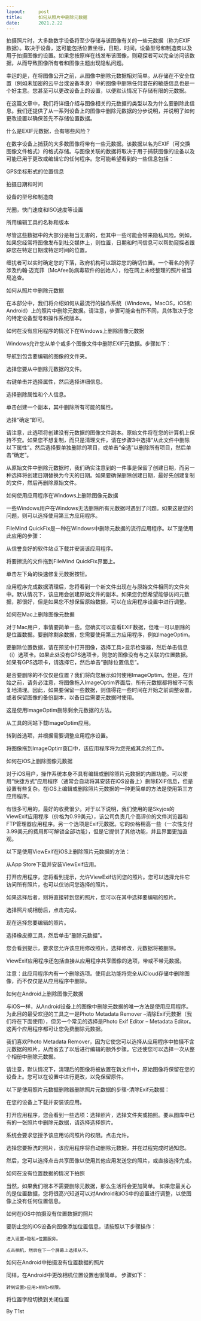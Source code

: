 ```yaml
---
layout:     post
title:      如何从照片中删除元数据
date:       2021.2.22
---
```


拍摄照片时，大多数数字设备将至少存储与该图像有关的一些元数据（称为EXIF数据）。取决于设备，这可能包括位置坐标，日期，时间，设备型号和制造商以及用于拍摄图像的设置。如果您按原样在线发布该图像，则窥探者可以完全访问该数据，从而导致图像所有者和图像主题出现隐私问题。

幸运的是，在将图像公开之前，从图像中删除元数据相对简单。从存储在不安全位置（例如未加密的云平台或设备本身）中的图像中删除任何潜在的敏感信息也是一个好主意。您甚至可以更改设备上的设置，以便默认情况下存储有限的元数据。

在这篇文章中，我们将详细介绍与图像相关的元数据的类型以及为什么要删除此信息。我们还提供了从一系列设备上的图像中删除元数据的分步说明，并说明了如何更改设置以确保首先不存储位置数据。

什么是EXIF元数据，会有哪些风险？

在数字设备上捕获的大多数图像将带有一些元数据。该数据以名为EXIF（可交换图像文件格式）的格式存储。与图像关联的数据将取决于用于捕获图像的设备以及可能已用于更改或编辑它的任何程序。您可能希望看到的一些信息包括：

   GPS坐标形式的位置信息

   拍摄日期和时间

   设备的型号和制造商

   光圈，快门速度和ISO速度等设置

   所用编辑工具的名称和版本

尽管这些数据中的大部分是相当无害的，但其中一些可能会带来隐私风险。例如，如果您经常将图像发布到社交媒体上，则位置，日期和时间信息可以帮助窥探者跟踪您在特定日期或特定时间的位置。

缠扰者可以实时确定您的下落，政府机构可以跟踪您的确切位置。一个著名的例子涉及约翰·迈克菲（McAfee防病毒软件的创始人），他在网上未经整理的照片被当局追查。

如何从照片中删除元数据

在本部分中，我们将介绍如何从最流行的操作系统（Windows，MacOS，iOS和Android）上的照片中删除元数据。请注意，步骤可能会有所不同，具体取决于您的特定设备型号和操作系统版本。

如何在没有应用程序的情况下在Windows上删除图像元数据

Windows允许您从单个或多个图像文件中删除EXIF元数据。步骤如下：

   导航到包含要编辑的图像的文件夹。

   选择您要从中删除元数据的文件。

   右键单击并选择属性，然后选择详细信息。

   选择删除属性和个人信息。

   单击创建一个副本，其中删除所有可能的属性。

   选择“确定”即可。

请注意，此选项将创建没有元数据的图像文件副本。原始文件将在您的计算机上保持不变。如果您不想复制，而只是清理文件，请在步骤3中选择“从此文件中删除以下属性”。然后选择要单独删除的项目，或单击“全选”以删除所有项目，然后单击“确定”。

从原始文件中删除元数据时，我们确实注意到的一件事是保留了创建日期，而另一种选择将创建日期替换为今天的日期。如果要确保删除创建日期，最好先创建复制的文件，然后再删除原始文件。

如何使用应用程序在Windows上删除图像元数据

一些Windows用户在Windows无法删除所有元数据时遇到了问题。如果这是您的问题，则可以选择使用第三方应用程序。

FileMind QuickFix是一种在Windows中删除元数据的流行应用程序。以下是使用此应用的步骤：

   从信誉良好的软件站点下载并安装该应用程序。

   将要擦洗的文件拖到FileMind QuickFix界面上。

   单击左下角的快速修复元数据按钮。

应用程序完成数据清理后，您将看到一个新文件出现在与原始文件相同的文件夹中。默认情况下，该应用会创建原始文件的副本。如果您仍然希望能够访问元数据，那很好，但是如果您不想保留原始数据，可以在应用程序设置中进行调整。

如何在Mac上删除图像元数据

对于Mac用户，事情要简单一些。您确实可以查看EXIF数据，但唯一可以删除的是位置数据。要删除剩余数据，您需要使用第三方应用程序，例如ImageOptim。

要删除位置数据，请在预览中打开图像，选择工具>显示检查器，然后单击信息（i）选项卡。如果此处没有GPS选项卡，则您的图像没有与之关联的位置数据。如果有GPS选项卡，请选择它，然后单击“删除位置信息”。

是否要删除的不仅仅是位置？我们将向您展示如何使用ImageOptim。但是，在开始之前，请务必注意，将图像拖入ImageOptim界面后，所有元数据都将被不可恢复地清理。因此，如果要保留一些数据，则值得花一些时间在开始之前调整设置，或者保留图像的备份副本，以备日后需要元数据时使用。

这是使用ImageOptim删除剩余元数据的方法。

   从工具的网站下载ImageOptim应用。

   转到首选项，并根据需要调整应用程序设置。

   将图像拖到ImageOptim窗口中，该应用程序将为您完成其余的工作。

如何在iOS上删除图像元数据

对于iOS用户，操作系统本身不具有编辑或删除照片元数据的内置功能。可以使用“快捷方式”应用程序（通常会自动将其安装在iOS设备上）删除EXIF信息，但是设置有些复杂。在iOS上编辑或删除照片元数据的一种更简单的方法是使用第三方应用程序。

有很多可用的，最好的收费很少。对于以下说明，我们使用的是Skyjos的ViewExif应用程序（价格为0.99美元），该公司负责几个高评价的文件浏览器和FTP管理器应用程序。另一个选项是Exif元数据。它的价格稍高一些（一次性支付3.99美元的费用即可解锁全部功能），但是它提供了其他功能，并且界面更加直观。

以下是使用ViewExif在iOS上删除照片元数据的方法：

   从App Store下载并安装ViewExif应用。

   打开应用程序，您将看到提示，允许ViewExif访问您的照片。您可以选择允许它访问所有照片，也可以仅访问您选择的照片。

   如果选择后者，则将直接转到您的照片，您可以在其中选择要编辑的照片。

   选择照片或相册后，点击完成。

   现在选择您要编辑的照片。

   选择橡皮擦工具，然后单击“删除元数据”。

   您会看到提示，要求您允许该应用修改照片。选择修改，元数据将被删除。

ViewExif应用程序还包括直接从应用程序共享图像的选项，带或不带元数据。

注意：此应用程序内有一个删除选项。使用此功能将完全从iCloud存储中删除图像，而不仅仅是从应用程序中删除。

如何在Android上删除图像元数据

与iOS一样，从Android设备上的图像中删除元数据的唯一方法是使用应用程序。为此目的最受欢迎的工具之一是Photo Metadata Remover –清除Exif元数据（我们将在下面使用），但另一个常见的选择是Photo Exif Editor – Metadata Editor。这两个应用程序都可让您免费删除元数据。

我们喜欢Photo Metadata Remover，因为它使您可以选择从应用程序中拍摄不含元数据的照片，从而省去了以后进行编辑的额外步骤。它还使您可以选择一次从整个相册中删除元数据。

请注意，默认情况下，清理后的图像将被放置在新文件中，原始图像将保留在您的设备上。您可以在设置中进行更改，以免保留原件。

以下是使用照片元数据删除器删除照片元数据的步骤-清除Exif元数据：

   在您的设备上下载并安装该应用。

   打开应用程序，您会看到一些选项：选择照片，选择文件夹或拍照。要从图库中已有的一张照片中删除元数据，请选择选择照片。

   系统会要求您授予该应用访问照片的权限。点击允许。

   选择您要擦洗的照片，该应用程序将自动删除元数据，并在过程完成时通知您。

  然后，您可以选择点击共享图像以使用其他应用发送您的照片，或直接选择完成。

如何在没有位置数据的情况下拍照

当然，如果我们根本不需要删除元数据，那么生活将会更加简单。 如果您最关心的是位置数据，您将很高兴知道可以对Android和iOS中的设置进行调整，以使图像上没有任何位置信息。

如何在iOS中拍摄没有位置数据的照片

要防止您的iOS设备向图像添加位置信息，请按照以下步骤操作：

    进入设置>隐私>位置服务。

    点击相机，然后在下一个屏幕上选择从不。

如何在Android中拍摄没有位置数据的照片

同样，在Android中更改相机位置设置也很简单。 步骤如下：

    转到设置>应用>相机>权限。

  将位置字段切换到关闭位置

By T1st
